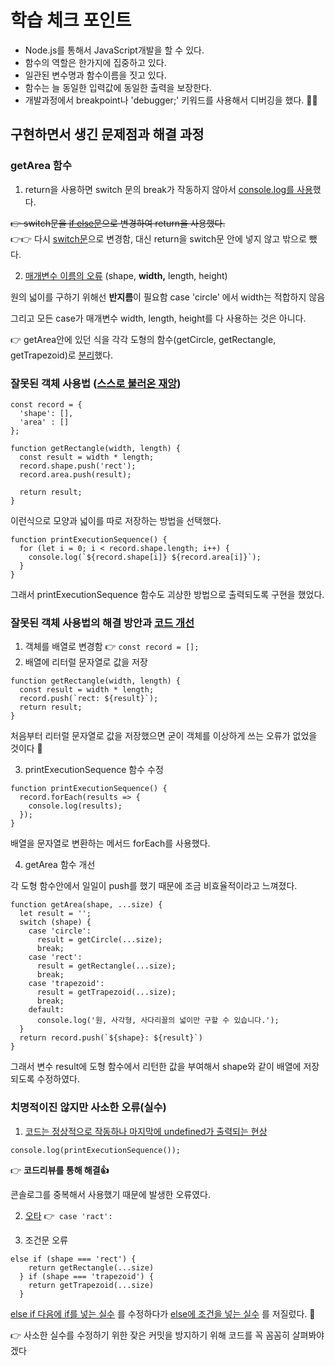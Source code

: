 # 학습 체크 포인트

- Node.js를 통해서 JavaScript개발을 할 수 있다. 
- 함수의 역할은 한가지에 집중하고 있다. 
- 일관된 변수명과 함수이름을 짓고 있다. 
- 함수는 늘 동일한 입력값에 동일한 출력을 보장한다.
- 개발과정에서 breakpoint나 'debugger;' 키워드를 사용해서 디버깅을 했다. 🙅‍♀️

## 구현하면서 생긴 문제점과 해결 과정

### getArea 함수

1. return을 사용하면 switch 문의 break가 작동하지 않아서 [console.log를 사용](https://github.com/JiminKim-dev/kokoa_mission/commit/1aedddd115ec80a945a065d048fed7a75768fc30#diff-8e7b8b0bb91d94c103ed0288e63e90a57a4ef5fbbaf2a05e85b0eb3866e2fd3d)했다. 

~~👉 switch문을 [if else문](https://github.com/JiminKim-dev/kokoa_mission/commit/bd2d6d16e8fbb16c564b320914bcc53a0de9c0c6#diff-8e7b8b0bb91d94c103ed0288e63e90a57a4ef5fbbaf2a05e85b0eb3866e2fd3d)으로 변경하여 return을 사용했다.~~   
👉👉 다시 [switch문](https://github.com/JiminKim-dev/kokoa_mission/commit/55ee0d7e5ec591562eb53f1687b18c5d5c11931a#diff-8e7b8b0bb91d94c103ed0288e63e90a57a4ef5fbbaf2a05e85b0eb3866e2fd3d)으로 변경함, 대신 return을 switch문 안에 넣지 않고 밖으로 뺐다.

2. [매개변수 이름의 오류](https://github.com/JiminKim-dev/kokoa_mission/commit/8e9a4abd8960689ee85f21f73cb064a89e69c917#diff-8e7b8b0bb91d94c103ed0288e63e90a57a4ef5fbbaf2a05e85b0eb3866e2fd3d) (shape, **width,** length, height)

원의 넓이를 구하기 위해선 **반지름**이 필요함 case 'circle' 에서 width는 적합하지 않음  

그리고 모든 case가 매개변수 width, length, height를 다 사용하는 것은 아니다. 

👉 getArea안에 있던 식을 각각 도형의 함수(getCircle, getRectangle, getTrapezoid)로 [분리](https://github.com/JiminKim-dev/kokoa_mission/commit/bd2d6d16e8fbb16c564b320914bcc53a0de9c0c6#diff-8e7b8b0bb91d94c103ed0288e63e90a57a4ef5fbbaf2a05e85b0eb3866e2fd3d)했다.

### 잘못된 객체 사용법 ([스스로 불러온 재앙](https://github.com/JiminKim-dev/kokoa_mission/commit/eefb4aaad02c6425f1a791fff8d43bca859a2a8e#diff-8e7b8b0bb91d94c103ed0288e63e90a57a4ef5fbbaf2a05e85b0eb3866e2fd3d))
```JS
const record = {
  'shape': [],
  'area' : []
};
```

```JS
function getRectangle(width, length) {
  const result = width * length; 
  record.shape.push('rect');
  record.area.push(result);

  return result;
}
```
이런식으로 모양과 넓이를 따로 저장하는 방법을 선택했다.

```JS
function printExecutionSequence() {
  for (let i = 0; i < record.shape.length; i++) {
    console.log(`${record.shape[i]} ${record.area[i]}`);
  }
}
```
그래서 printExecutionSequence 함수도 괴상한 방법으로 출력되도록 구현을 했었다.

### 잘못된 객체 사용법의 해결 방안과 [코드 개선](https://github.com/JiminKim-dev/kokoa_mission/commit/55ee0d7e5ec591562eb53f1687b18c5d5c11931a#diff-8e7b8b0bb91d94c103ed0288e63e90a57a4ef5fbbaf2a05e85b0eb3866e2fd3d)

1. 객체를 배열로 변경함 👉 `const record = [];`
2. 배열에 리터럴 문자열로 값을 저장
```JS
function getRectangle(width, length) {
  const result = width * length; 
  record.push(`rect: ${result}`);
  return result;
}
```

처음부터 리터럴 문자열로 값을 저장했으면 굳이 객체를 이상하게 쓰는 오류가 없었을 것이다 🥲

3. printExecutionSequence 함수 수정

```JS
function printExecutionSequence() {
  record.forEach(results => {
    console.log(results);
  });
}
```
배열을 문자열로 변환하는 메서드 forEach를 사용했다.

4. getArea 함수 개선

각 도형 함수안에서 일일이 push를 했기 때문에 조금 비효율적이라고 느껴졌다.

```JS
function getArea(shape, ...size) {
  let result = '';
  switch (shape) {
    case 'circle':
      result = getCircle(...size);
      break;
    case 'rect':
      result = getRectangle(...size);
      break;
    case 'trapezoid':
      result = getTrapezoid(...size);
      break;
    default:
      console.log('원, 사각형, 사다리꼴의 넓이만 구할 수 있습니다.'); 
  }
  return record.push(`${shape}: ${result}`)
}
```
그래서 변수 result에 도형 함수에서 리턴한 값을 부여해서 shape와 같이 배열에 저장되도록 수정하였다.

### 치명적이진 않지만 사소한 오류(실수)

1. [코드는 정상적으로 작동하나 마지막에 undefined가 출력되는 현상](https://github.com/JiminKim-dev/kokoa_mission/commit/a5f66ad46512e7fa9ce3373a71fe1586165e21e4#diff-8e7b8b0bb91d94c103ed0288e63e90a57a4ef5fbbaf2a05e85b0eb3866e2fd3d)
```JS
console.log(printExecutionSequence()); 
```
👉  **코드리뷰를 통해 해결👍**

콘솔로그를 중복해서 사용했기 때문에 발생한 오류였다.

2. [오타](https://github.com/JiminKim-dev/kokoa_mission/commit/89bd78ec5e62dea567329c2ee7fd0448579131cf#diff-8e7b8b0bb91d94c103ed0288e63e90a57a4ef5fbbaf2a05e85b0eb3866e2fd3d) 👉` case 'ract':`


3. 조건문 오류
```JS
else if (shape === 'rect') {
    return getRectangle(...size)
  } if (shape === 'trapezoid') {
    return getTrapezoid(...size)
  }
```
[else if 다음에 if를 넣는 실수](https://github.com/JiminKim-dev/kokoa_mission/commit/bd2d6d16e8fbb16c564b320914bcc53a0de9c0c6#diff-8e7b8b0bb91d94c103ed0288e63e90a57a4ef5fbbaf2a05e85b0eb3866e2fd3d) 를 수정하다가 [else에 조건을 넣는 실수](https://github.com/JiminKim-dev/kokoa_mission/commit/6bfceaaf8db2e36912b2fc0217e76efb1487f6f9#diff-8e7b8b0bb91d94c103ed0288e63e90a57a4ef5fbbaf2a05e85b0eb3866e2fd3d) 를 저질렀다. 👀



👉 사소한 실수를 수정하기 위한 잦은 커밋을 방지하기 위해 코드를 꼭 꼼꼼히 살펴봐야겠다